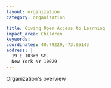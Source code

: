 ```yaml
---
layout: organization
category: organization

title: Giving Open Access to Learning
impact_area: Children
keywords: 
coordinates: 40.79229,-73.95143
address: |
  19 E 103rd St.
  New York NY 10029
---
```

Organization's overview
